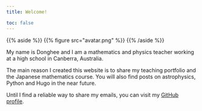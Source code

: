 ```yaml
---
title: Welcome!

toc: false
---
```


{{% aside %}}
{{% figure src="avatar.png" %}}
{{% /aside %}}


My name is Donghee and I am a mathematics and physics teacher working at a high school in Canberra, Australia.

The main reason I created this website is to share my teaching portfolio and the Japanese mathematics course. You will also find posts on astrophysics, Python and Hugo in the near future.

Until I find a reliable way to share my emails, you can visit my [GitHub profile](https://github.com/dongheenam).